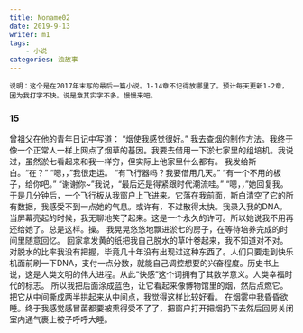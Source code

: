 ```yaml
---
title: Noname02
date: 2019-9-13
writer: m1
tags: 
    - 小说
categories: 浊故事
---
```


    说明：这个是在2017年末写的最后一篇小说。1-14章不记得放哪里了。预计每天更新1-2章，因为我打字不快。说是章其实字不多。慢慢来吧。


### 15
曾祖父在他的青年日记中写道：
“烟使我感觉很好。”
我去查烟的制作方法。我终于像一个正常人一样上网点了烟草的基因。我要去借用一下淤七家里的组培机。我说过，虽然淤七看起来和我一样穷，但实际上他家里什么都有。
我发给斯白。“在？”
“嗯，，”我很走运。
“有飞行器吗？我要借用几天。”
“有一个不用的板子，给你吧。”
“谢谢你~”我说，“最后还是得紧跟时代潮流哇。”
“嗯，，”她回复我。
于是几分钟后，一个飞行板从我窗户上飞进来。它落在我前面，斯白清空了它的所有数据，我感受不到一点她的气息。或许有，不过散得太快。我录入我的DNA。当屏幕亮起的时候，我无聊地笑了起来。这是一个永久的许可。所以她说我不用再还给她了。总是这样。操。
我晃晃悠悠地飘进淤七的房子，在等待培养完成的时间里随意回忆。
回家拿发黄的纸把我自己脱水的草叶卷起来，我不知道对不对。对脱水的比率我没有把握，毕竟几十年没有出现过这种东西了。人们只要走到快乐机面前刷一下DNA，支付一点分数，就能自己调控想要的兴奋程度。历史书上说，这是人类文明的伟大进程。从此“快感”这个词拥有了其数学意义。人类幸福时代的标志。
所以我把后面涂成蓝色，让它看起来像博物馆里的烟，然后点燃它。把它从中间撕成两半拱起来从中间点，我觉得这样比较好看。
在烟雾中我昏昏欲睡。终于我感觉感冒菌都要被熏得受不了了，把窗户打开把烟扔下去然后回房关闭室内通气裹上被子呼呼大睡。
